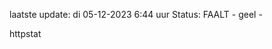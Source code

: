 laatste update: 
di 05-12-2023  6:44   uur 
Status: FAALT - geel - 
<div class="service Y">httpstat</div>